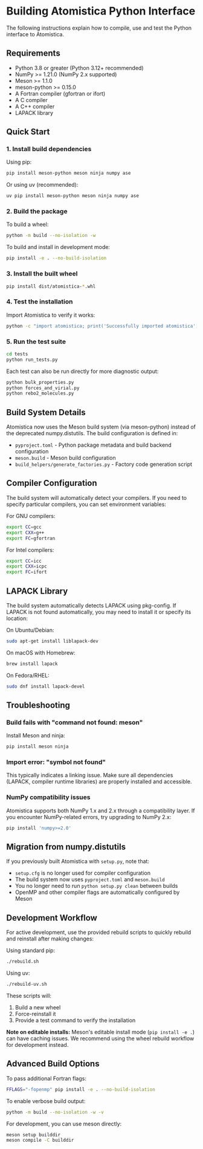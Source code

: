 # Building Atomistica Python Interface

The following instructions explain how to compile, use and test the Python interface to Atomistica.

## Requirements

* Python 3.8 or greater (Python 3.12+ recommended)
* NumPy >= 1.21.0 (NumPy 2.x supported)
* Meson >= 1.1.0
* meson-python >= 0.15.0
* A Fortran compiler (gfortran or ifort)
* A C compiler
* A C++ compiler
* LAPACK library

## Quick Start

### 1. Install build dependencies

Using pip:
```bash
pip install meson-python meson ninja numpy ase
```

Or using uv (recommended):
```bash
uv pip install meson-python meson ninja numpy ase
```

### 2. Build the package

To build a wheel:
```bash
python -m build --no-isolation -w
```

To build and install in development mode:
```bash
pip install -e . --no-build-isolation
```

### 3. Install the built wheel

```bash
pip install dist/atomistica-*.whl
```

### 4. Test the installation

Import Atomistica to verify it works:
```bash
python -c "import atomistica; print('Successfully imported atomistica')"
```

### 5. Run the test suite

```bash
cd tests
python run_tests.py
```

Each test can also be run directly for more diagnostic output:
```bash
python bulk_properties.py
python forces_and_virial.py
python rebo2_molecules.py
```

## Build System Details

Atomistica now uses the Meson build system (via meson-python) instead of the deprecated numpy.distutils. The build configuration is defined in:

* `pyproject.toml` - Python package metadata and build backend configuration
* `meson.build` - Meson build configuration
* `build_helpers/generate_factories.py` - Factory code generation script

## Compiler Configuration

The build system will automatically detect your compilers. If you need to specify particular compilers, you can set environment variables:

For GNU compilers:
```bash
export CC=gcc
export CXX=g++
export FC=gfortran
```

For Intel compilers:
```bash
export CC=icc
export CXX=icpc
export FC=ifort
```

## LAPACK Library

The build system automatically detects LAPACK using pkg-config. If LAPACK is not found automatically, you may need to install it or specify its location:

On Ubuntu/Debian:
```bash
sudo apt-get install liblapack-dev
```

On macOS with Homebrew:
```bash
brew install lapack
```

On Fedora/RHEL:
```bash
sudo dnf install lapack-devel
```

## Troubleshooting

### Build fails with "command not found: meson"

Install Meson and ninja:
```bash
pip install meson ninja
```

### Import error: "symbol not found"

This typically indicates a linking issue. Make sure all dependencies (LAPACK, compiler runtime libraries) are properly installed and accessible.

### NumPy compatibility issues

Atomistica supports both NumPy 1.x and 2.x through a compatibility layer. If you encounter NumPy-related errors, try upgrading to NumPy 2.x:
```bash
pip install 'numpy>=2.0'
```

## Migration from numpy.distutils

If you previously built Atomistica with `setup.py`, note that:

* `setup.cfg` is no longer used for compiler configuration
* The build system now uses `pyproject.toml` and `meson.build`
* You no longer need to run `python setup.py clean` between builds
* OpenMP and other compiler flags are automatically configured by Meson

## Development Workflow

For active development, use the provided rebuild scripts to quickly rebuild and reinstall after making changes:

Using standard pip:
```bash
./rebuild.sh
```

Using uv:
```bash
./rebuild-uv.sh
```

These scripts will:
1. Build a new wheel
2. Force-reinstall it
3. Provide a test command to verify the installation

**Note on editable installs:** Meson's editable install mode (`pip install -e .`) can have caching issues. We recommend using the wheel rebuild workflow for development instead.

## Advanced Build Options

To pass additional Fortran flags:
```bash
FFLAGS="-fopenmp" pip install -e . --no-build-isolation
```

To enable verbose build output:
```bash
python -m build --no-isolation -w -v
```

For development, you can use meson directly:
```bash
meson setup builddir
meson compile -C builddir
```
